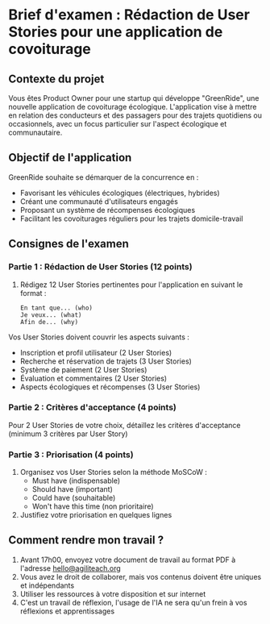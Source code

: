 # Brief d'examen : Rédaction de User Stories pour une application de covoiturage

## Contexte du projet
Vous êtes Product Owner pour une startup qui développe "GreenRide", une nouvelle application de covoiturage écologique. L'application vise à mettre en relation des conducteurs et des passagers pour des trajets quotidiens ou occasionnels, avec un focus particulier sur l'aspect écologique et communautaire.

## Objectif de l'application
GreenRide souhaite se démarquer de la concurrence en :
- Favorisant les véhicules écologiques (électriques, hybrides)
- Créant une communauté d'utilisateurs engagés
- Proposant un système de récompenses écologiques
- Facilitant les covoiturages réguliers pour les trajets domicile-travail

## Consignes de l'examen

### Partie 1 : Rédaction de User Stories (12 points)
1. Rédigez 12 User Stories pertinentes pour l'application en suivant le format :
   ```
   En tant que... (who)
   Je veux... (what)
   Afin de... (why)
   ```

Vos User Stories doivent couvrir les aspects suivants :
- Inscription et profil utilisateur (2 User Stories)
- Recherche et réservation de trajets (3 User Stories)
- Système de paiement (2 User Stories)
- Évaluation et commentaires (2 User Stories)
- Aspects écologiques et récompenses (3 User Stories)

### Partie 2 : Critères d'acceptance (4 points)
Pour 2 User Stories de votre choix, détaillez les critères d'acceptance (minimum 3 critères par User Story)

### Partie 3 : Priorisation (4 points)
1. Organisez vos User Stories selon la méthode MoSCoW :
   - Must have (indispensable)
   - Should have (important)
   - Could have (souhaitable)
   - Won't have this time (non prioritaire)
2. Justifiez votre priorisation en quelques lignes

## Comment rendre mon travail ?

1. Avant 17h00, envoyez votre document de travail au format PDF à l'adresse <hello@agiliteach.org>
2. Vous avez le droit de collaborer, mais vos contenus doivent être uniques et indépendants
3. Utiliser les ressources à votre disposition et sur internet
4. C'est un travail de réflexion, l'usage de l'IA ne sera qu'un frein à vos réflexions et apprentissages
